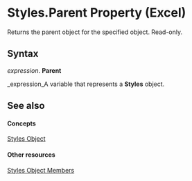
# Styles.Parent Property (Excel)

Returns the parent object for the specified object. Read-only.


## Syntax

 _expression_. **Parent**

 _expression_A variable that represents a  **Styles** object.


## See also


#### Concepts


 [Styles Object](146effdc-e007-814d-b110-f7bd944fc15f.md)
#### Other resources


 [Styles Object Members](79790248-557c-ff11-94e0-4d9c8f4f71c0.md)
